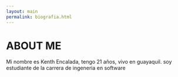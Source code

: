 ```yaml
---
layout: main
permalink: biografia.html
---
```


# ABOUT ME

Mi nombre es Kenth Encalada, tengo 21 años, vivo en guayaquil. soy estudiante de la carrera de ingeneria en software 
